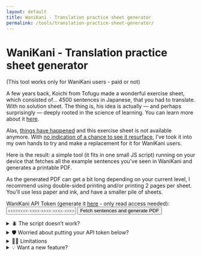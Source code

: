 ```yaml
---
layout: default
title: WaniKani - Translation practice sheet generator
permalink: /tools/translation-practice-sheet-generator/
---
```


# WaniKani - Translation practice sheet generator

(This tool works only for WaniKani users - paid or not)

A few years back, Koichi from Tofugu made a wonderful exercise sheet, which consisted of... 4500 sentences in Japanese, that you had to translate. With no solution sheet. The thing is, his idea is actually — and perhaps surprisingly — deeply rooted in the science of learning. You can learn more about it [here](https://www.youtube.com/watch?v=Q06uDobeA8g&list=PL8dUxOTCkXEp6QfaEsQ3egLL4acS-Mwo0&index=6).

Alas, [things have happened](https://www.tofugu.com/news/closing-tofugu-store/) and this exercise sheet is not available anymore. With [no indication of a chance to see it resurface](https://community.wanikani.com/t/what-happened-to-4500-sentences/58546), I've took it into my own hands to try and make a replacement for it for WaniKani users.

Here is the result: a simple tool (it fits in one small JS script) running on your device that fetches all the example sentences you've seen in WaniKani and generates a printable PDF.

As the generated PDF can get a bit long depending on your current level, I recommend using double-sided printing and/or printing 2 pages per sheet. You'll use less paper and ink, and have a smaller pile of sheets.

<form id="wanikani-form">
  <label for="apiToken">
    WaniKani API Token (generate it <a href="https://www.wanikani.com/settings/personal_access_tokens" target="_blank">here</a> - only read access needed):
  </label>
  <input type="text" placeholder="xxxxxxxx-xxxx-xxxx-xxxx-xxxxxxxxxxxx" id="apiToken" name="apiToken" required>
  <button type="submit">Fetch sentences and generate PDF</button>
</form>

<p id="status"></p>

<details markdown="1">
  <summary>🪲 The script doesn’t work?</summary>
  
  Try another browser or device, that might fix it (the script runs on your device so it’s sensitive to those things). Whether it does or not, don’t hesitate to tell me your OS version, your browser version and what went wrong, I’ll have a look into it.
  
  To do that, you can open an issue [on GitHub](https://github.com/maximedrouhin/maximedrouhin.github.io/issues) or write a message [under the WaniKani community post for this tool](https://community.wanikani.com/t/web-translation-practice-sheet-generator-successor-of-koichis-4500-sentences/67185). You can also or clone the repository [here](https://github.com/maximedrouhin/maximedrouhin.github.io) to submit a pull request if you want to and can fix it yourself!

  Please don't use my personal email for this, though.
</details>

<details markdown="1">
  <summary>🛡️ Worried about putting your API token below?</summary>

  - You can [take a look at the script](https://github.com/maximedrouhin/maximedrouhin.github.io/blob/master/wanikani-translation-practice-sheet-generator.js), it's not very long and I try to keep it well commented.
  - You can also see from the domain name that this website is hosted by GitHub Pages, which means that the code you see on GitHub is the same that's being run on this page 😉
  - You only need a read-only token to use this tool ^^
</details>

<details markdown="1">
  <summary>🙅‍♂️ Limitations</summary>

  - The phrases are ones you've seen before, unlike in the exercise sheet that inspired this.
  - As the PDF is generated by placing sentences at specific coordinates, there is no word wrapping. As a consequence, I was forced to remove a few sentences (under 1%) that have more than 40 characters.
</details>

<details markdown="1">
  <summary>💡 Want a new feature?</summary>

  See current ideas and add others [on GitHub](https://github.com/maximedrouhin/maximedrouhin.github.io/issues) or [under the WaniKani community post for this tool](https://community.wanikani.com/t/web-translation-practice-sheet-generator-successor-of-koichis-4500-sentences/67185), or clone the repository [here](https://github.com/maximedrouhin/maximedrouhin.github.io) to submit a pull request.

  Please don't use my personal email for this, though.
</details>

<script src="https://cdnjs.cloudflare.com/ajax/libs/jspdf/2.5.1/jspdf.umd.min.js"></script>
<script src="/scripts/wanikani-translation-practice-sheet-generator.js"></script>

